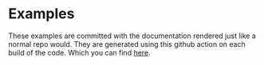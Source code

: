 # Examples

These examples are committed with the documentation rendered just like a normal
repo would.  They are generated using this github action on each build of the code.
Which you can find [here](https://github.com/terraform-docs/gh-actions/tree/master/.github/workflows/build.yml).
